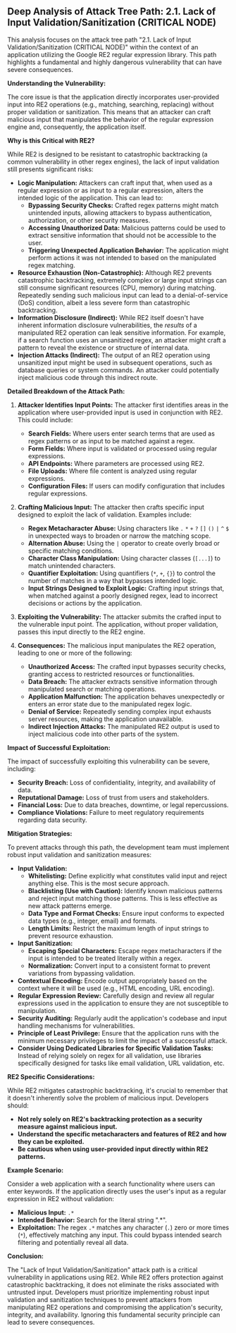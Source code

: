## Deep Analysis of Attack Tree Path: 2.1. Lack of Input Validation/Sanitization (CRITICAL NODE)

This analysis focuses on the attack tree path "2.1. Lack of Input Validation/Sanitization (CRITICAL NODE)" within the context of an application utilizing the Google RE2 regular expression library. This path highlights a fundamental and highly dangerous vulnerability that can have severe consequences.

**Understanding the Vulnerability:**

The core issue is that the application directly incorporates user-provided input into RE2 operations (e.g., matching, searching, replacing) without proper validation or sanitization. This means that an attacker can craft malicious input that manipulates the behavior of the regular expression engine and, consequently, the application itself.

**Why is this Critical with RE2?**

While RE2 is designed to be resistant to catastrophic backtracking (a common vulnerability in other regex engines), the lack of input validation still presents significant risks:

* **Logic Manipulation:**  Attackers can craft input that, when used as a regular expression or as input to a regular expression, alters the intended logic of the application. This can lead to:
    * **Bypassing Security Checks:**  Crafted regex patterns might match unintended inputs, allowing attackers to bypass authentication, authorization, or other security measures.
    * **Accessing Unauthorized Data:**  Malicious patterns could be used to extract sensitive information that should not be accessible to the user.
    * **Triggering Unexpected Application Behavior:**  The application might perform actions it was not intended to based on the manipulated regex matching.
* **Resource Exhaustion (Non-Catastrophic):** Although RE2 prevents catastrophic backtracking, extremely complex or large input strings can still consume significant resources (CPU, memory) during matching. Repeatedly sending such malicious input can lead to a denial-of-service (DoS) condition, albeit a less severe form than catastrophic backtracking.
* **Information Disclosure (Indirect):**  While RE2 itself doesn't have inherent information disclosure vulnerabilities, the *results* of a manipulated RE2 operation can leak sensitive information. For example, if a search function uses an unsanitized regex, an attacker might craft a pattern to reveal the existence or structure of internal data.
* **Injection Attacks (Indirect):** The output of an RE2 operation using unsanitized input might be used in subsequent operations, such as database queries or system commands. An attacker could potentially inject malicious code through this indirect route.

**Detailed Breakdown of the Attack Path:**

1. **Attacker Identifies Input Points:** The attacker first identifies areas in the application where user-provided input is used in conjunction with RE2. This could include:
    * **Search Fields:**  Where users enter search terms that are used as regex patterns or as input to be matched against a regex.
    * **Form Fields:**  Where input is validated or processed using regular expressions.
    * **API Endpoints:**  Where parameters are processed using RE2.
    * **File Uploads:**  Where file content is analyzed using regular expressions.
    * **Configuration Files:**  If users can modify configuration that includes regular expressions.

2. **Crafting Malicious Input:** The attacker then crafts specific input designed to exploit the lack of validation. Examples include:
    * **Regex Metacharacter Abuse:**  Using characters like `.` `*` `+` `?` `[]` `()` `|` `^` `$` in unexpected ways to broaden or narrow the matching scope.
    * **Alternation Abuse:**  Using the `|` operator to create overly broad or specific matching conditions.
    * **Character Class Manipulation:**  Using character classes (`[...]`) to match unintended characters.
    * **Quantifier Exploitation:**  Using quantifiers (`*`, `+`, `{}`) to control the number of matches in a way that bypasses intended logic.
    * **Input Strings Designed to Exploit Logic:**  Crafting input strings that, when matched against a poorly designed regex, lead to incorrect decisions or actions by the application.

3. **Exploiting the Vulnerability:** The attacker submits the crafted input to the vulnerable input point. The application, without proper validation, passes this input directly to the RE2 engine.

4. **Consequences:**  The malicious input manipulates the RE2 operation, leading to one or more of the following:
    * **Unauthorized Access:**  The crafted input bypasses security checks, granting access to restricted resources or functionalities.
    * **Data Breach:**  The attacker extracts sensitive information through manipulated search or matching operations.
    * **Application Malfunction:**  The application behaves unexpectedly or enters an error state due to the manipulated regex logic.
    * **Denial of Service:**  Repeatedly sending complex input exhausts server resources, making the application unavailable.
    * **Indirect Injection Attacks:**  The manipulated RE2 output is used to inject malicious code into other parts of the system.

**Impact of Successful Exploitation:**

The impact of successfully exploiting this vulnerability can be severe, including:

* **Security Breach:** Loss of confidentiality, integrity, and availability of data.
* **Reputational Damage:** Loss of trust from users and stakeholders.
* **Financial Loss:**  Due to data breaches, downtime, or legal repercussions.
* **Compliance Violations:**  Failure to meet regulatory requirements regarding data security.

**Mitigation Strategies:**

To prevent attacks through this path, the development team must implement robust input validation and sanitization measures:

* **Input Validation:**
    * **Whitelisting:**  Define explicitly what constitutes valid input and reject anything else. This is the most secure approach.
    * **Blacklisting (Use with Caution):**  Identify known malicious patterns and reject input matching those patterns. This is less effective as new attack patterns emerge.
    * **Data Type and Format Checks:**  Ensure input conforms to expected data types (e.g., integer, email) and formats.
    * **Length Limits:**  Restrict the maximum length of input strings to prevent resource exhaustion.
* **Input Sanitization:**
    * **Escaping Special Characters:**  Escape regex metacharacters if the input is intended to be treated literally within a regex.
    * **Normalization:**  Convert input to a consistent format to prevent variations from bypassing validation.
* **Contextual Encoding:**  Encode output appropriately based on the context where it will be used (e.g., HTML encoding, URL encoding).
* **Regular Expression Review:**  Carefully design and review all regular expressions used in the application to ensure they are not susceptible to manipulation.
* **Security Auditing:**  Regularly audit the application's codebase and input handling mechanisms for vulnerabilities.
* **Principle of Least Privilege:**  Ensure that the application runs with the minimum necessary privileges to limit the impact of a successful attack.
* **Consider Using Dedicated Libraries for Specific Validation Tasks:**  Instead of relying solely on regex for all validation, use libraries specifically designed for tasks like email validation, URL validation, etc.

**RE2 Specific Considerations:**

While RE2 mitigates catastrophic backtracking, it's crucial to remember that it doesn't inherently solve the problem of malicious input. Developers should:

* **Not rely solely on RE2's backtracking protection as a security measure against malicious input.**
* **Understand the specific metacharacters and features of RE2 and how they can be exploited.**
* **Be cautious when using user-provided input directly within RE2 patterns.**

**Example Scenario:**

Consider a web application with a search functionality where users can enter keywords. If the application directly uses the user's input as a regular expression in RE2 without validation:

* **Malicious Input:** `.*`
* **Intended Behavior:** Search for the literal string ".*".
* **Exploitation:** The regex `.*` matches any character (`.`) zero or more times (`*`), effectively matching any input. This could bypass intended search filtering and potentially reveal all data.

**Conclusion:**

The "Lack of Input Validation/Sanitization" attack path is a critical vulnerability in applications using RE2. While RE2 offers protection against catastrophic backtracking, it does not eliminate the risks associated with untrusted input. Developers must prioritize implementing robust input validation and sanitization techniques to prevent attackers from manipulating RE2 operations and compromising the application's security, integrity, and availability. Ignoring this fundamental security principle can lead to severe consequences.
